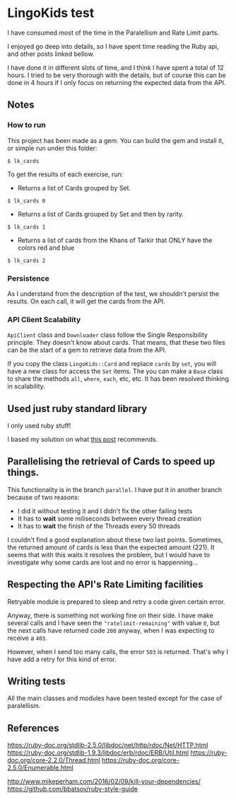 # LingoKids test

I have consumed most of the time in the Paralellism and Rate Limit parts.

I enjoyed go deep into details, so I have spent time reading the Ruby api, and
other posts linked bellow.

I have done it in different slots of time, and I think I have spent a total of
12 hours. I tried to be very thorough with the details, but of course this can
be done in 4 hours if I only focus on returning the expected data from the API.

## Notes

### How to run

This project has been made as a gem. You can build the gem and install it, or
simple run under this folder:

```
$ lk_cards
```

To get the results of each exercise, run:

- Returns a list of Cards grouped by Set.

```
$ lk_cards 0
```

- Returns a list of Cards grouped by Set and then by rarity.

```
$ lk_cards 1
```

- Returns a list of cards from the Khans of Tarkir that ONLY have the colors red and blue

```
$ lk_cards 2
```

### Persistence

As I understand from the description of the test, we shouldn't persist the
results. On each call, it will get the cards from the API.

### API Client Scalability

`ApiClient` class and `Downloader` class follow the Single Responsibility
principle. They doesn't know about cards. That means, that these two files can
be the start of a gem to retrieve data from the API.

If you copy the class `LingoKids::Card` and replace `cards` by `set`, you will
have a new class for access the `Set` items. The you can make a `Base` class
to share the methods `all`, `where`, `each`, etc, etc. It has been resolved
thinking in scalability.

## Used just ruby standard library

I only used ruby stuff!

I based my solution on what [this post](http://www.mikeperham.com/2016/02/09/kill-your-dependencies/) recommends.

## Parallelising the retrieval of Cards to speed up things.

This functionality is in the branch `parallel`. I have put it in another
branch because of two reasons:

* I did it without testing it and I didn't fix the other failing tests
* It has to **wait** some miliseconds between every thread creation
* It has to **wait** the finish of the Threads every 50 threads

I couldn't find a good explanation about these two last points. Sometimes, the
returned amount of cards is less than the expected amount (221). It seems that
with this waits it resolves the problem, but I would have to investigate why
some cards are lost and no error is happenning...

## Respecting the API's Rate Limiting facilities

Retryable module is prepared to sleep and retry a code given certain error.

Anyway, there is something not working fine on their side. I have make several
calls and I have seen the `"ratelimit-remaining"` with value `0`, but the next
calls have returned code `200` anyway, when I was expecting to receive a `403`.

However, when I send too many calls, the error `503` is returned. That's why I
have add a retry for this kind of error.

## Writing tests

All the main classes and modules have been tested except for the case of
paralellism.

## References

https://ruby-doc.org/stdlib-2.5.0/libdoc/net/http/rdoc/Net/HTTP.html
https://ruby-doc.org/stdlib-1.9.3/libdoc/erb/rdoc/ERB/Util.html
https://ruby-doc.org/core-2.2.0/Thread.html
https://ruby-doc.org/core-2.5.0/Enumerable.html

http://www.mikeperham.com/2016/02/09/kill-your-dependencies/
https://github.com/bbatsov/ruby-style-guide

